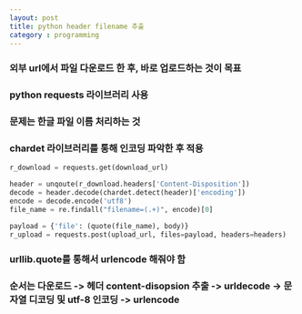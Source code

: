 ```yaml
---
layout: post
title: python header filename 추출
category : programming
---
```


### 외부 url에서 파일 다운로드 한 후, 바로 업로드하는 것이 목표

### python requests 라이브러리 사용

### 문제는 한글 파일 이름 처리하는 것

### chardet 라이브러리를 통해 인코딩 파악한 후 적용


```python
r_download = requests.get(download_url)

header = unqoute(r_download.headers['Content-Disposition'])
decode = header.decode(chardet.detect(header)['encoding'])
encode = decode.encode('utf8')
file_name = re.findall("filename=(.+)", encode)[0]

payload = {'file': (quote(file_name), body)}
r_upload = requests.post(upload_url, files=payload, headers=headers)

```

### urllib.quote를 통해서 urlencode 해줘야 함


### 순서는 다운로드 -> 헤더 content-disopsion 추출 -> urldecode -> 문자열 디코딩 및 utf-8 인코딩 -> urlencode


